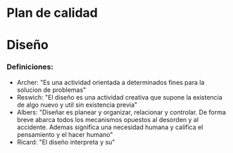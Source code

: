# Plan de calidad

# Diseño
### Definiciones:
- Archer: "Es una actividad orientada a determinados fines para la solucion de problemas"
- Reswich: "El diseño es una actividad creativa que supone la existencia de algo nuevo y util sin existencia previa"
- Albers: "Diseñar es planear y organizar, relacionar y controlar. De forma breve abarca todos los mecanismos opuestos al desorden y al accidente.  Ademas significa una necesidad humana y califica el pensamiento y el hacer humano"
- Ricard: "El diseño interpreta y su"